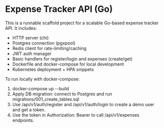 # Expense Tracker API (Go)

This is a runnable scaffold project for a scalable Go-based expense tracker API.
It includes:
- HTTP server (chi)
- Postgres connection (pgxpool)
- Redis client for rate-limiting/caching
- JWT auth manager
- Basic handlers for register/login and expenses (create/get)
- Dockerfile and docker-compose for local development
- Kubernetes deployment + HPA snippets

To run locally with docker-compose:
1. docker-compose up --build
2. Apply DB migration: connect to Postgres and run migrations/001_create_tables.sql
3. Use /api/v1/auth/register and /api/v1/auth/login to create a demo user and get a token.
4. Use the token in Authorization: Bearer <token> to call /api/v1/expenses endpoints.

